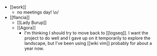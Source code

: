 - [[work]]
  - no meetings day! \o/
- [[flancia]]
  - [[Lady Burup]]
  - [[Agora]]
    - I'm thinking I should try to move back to [[logseq]]. I want the project to do well and I gave up on it temporarily to explore the landscape, but I've been using [[wiki vim]] probably for about a year now.
